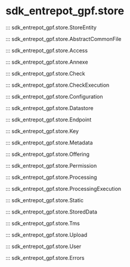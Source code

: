 # sdk_entrepot_gpf.store

::: sdk_entrepot_gpf.store.StoreEntity

::: sdk_entrepot_gpf.store.AbstractCommonFile

::: sdk_entrepot_gpf.store.Access

::: sdk_entrepot_gpf.store.Annexe

::: sdk_entrepot_gpf.store.Check

::: sdk_entrepot_gpf.store.CheckExecution

::: sdk_entrepot_gpf.store.Configuration

::: sdk_entrepot_gpf.store.Datastore

::: sdk_entrepot_gpf.store.Endpoint

::: sdk_entrepot_gpf.store.Key

::: sdk_entrepot_gpf.store.Metadata

::: sdk_entrepot_gpf.store.Offering

::: sdk_entrepot_gpf.store.Permission

::: sdk_entrepot_gpf.store.Processing

::: sdk_entrepot_gpf.store.ProcessingExecution

::: sdk_entrepot_gpf.store.Static

::: sdk_entrepot_gpf.store.StoredData

::: sdk_entrepot_gpf.store.Tms

::: sdk_entrepot_gpf.store.Upload

::: sdk_entrepot_gpf.store.User

::: sdk_entrepot_gpf.store.Errors
